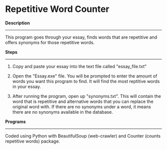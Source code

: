 # Repetitive Word Counter 

**Description**
************************
This program goes through your essay, finds words that are repetitive and offers synonyms for those repetitive words.


**Steps**
************************
1) Copy and paste your essay into the text file called "essay_file.txt"

2) Open the "Essay.exe" file. You will be prompted to enter the amount of words you want this program to find. It will find the most reptitive words in your essay.

3) After running the program, open up "synonyms.txt". This will contain the word that is repetitive and alternative words that you can replace the original word with. If there are no synonyms under a word, it means there are no synonyms available in the database.

**Programs**
************************
Coded using Python with BeautifulSoup (web-crawler) and Counter (counts repetitive words) package.
